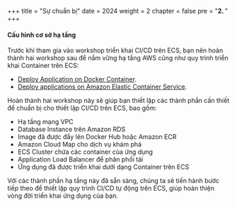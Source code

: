 +++
title = "Sự chuẩn bị"
date = 2024
weight = 2
chapter = false
pre = "<b>2. </b>"
+++

#### Cấu hình cơ sở hạ tầng

Trước khi tham gia vào workshop triển khai CI/CD trên ECS, bạn nên hoàn thành hai workshop sau để nắm vững hạ tầng AWS cũng như quy trình triển khai Container trên ECS:

- [Deploy Application on Docker Container](https://fcj-dntu.github.io/000015-deploy-app-docker).
- [Deploy applications on Amazon Elastic Container Service](https://fcj-dntu.github.io/000016-deploy-app-ecs/).

Hoàn thành hai workshop này sẽ giúp bạn thiết lập các thành phần cần thiết để chuẩn bị cho thiết lập CI/CD trên ECS, bao gồm:

- Hạ tầng mạng VPC
- Database Instance trên Amazon RDS
- Image đã được đẩy lên Docker Hub hoặc Amazon ECR
- Amazon Cloud Map cho dịch vụ khám phá
- ECS Cluster chứa các container của ứng dụng
- Application Load Balancer để phân phối tải
- Ứng dụng đã được triển khai dưới dạng Container trên ECS

Với các thành phần hạ tầng này đã sẵn sàng, chúng ta sẽ tiến hành bước tiếp theo để thiết lập quy trình CI/CD tự động trên ECS, giúp hoàn thiện vòng đời triển khai ứng dụng của bạn.

